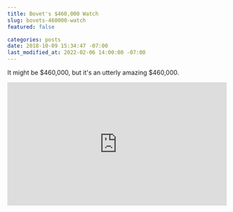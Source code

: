 ```yaml
---
title: Bovet's $460,000 Watch
slug: bovets-460000-watch
featured: false

categories: posts
date: 2018-10-09 15:34:47 -07:00
last_modified_at: 2022-02-06 14:00:00 -07:00
---
```


It might be $460,000, but it's an utterly amazing $460,000.

<iframe loading="lazy" width="500" height="281" src="https://www.youtube.com/embed/GDc6PxpAMeY?feature=oembed" frameborder="0" allow="autoplay; encrypted-media" allowfullscreen=""></iframe>

